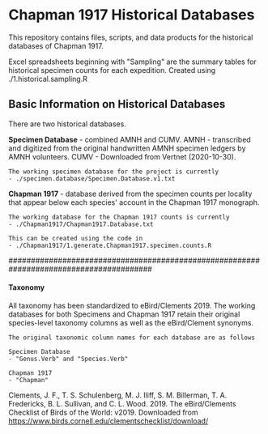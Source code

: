 # Chapman 1917 Historical Databases

This repository contains files, scripts, and data products for the historical databases of Chapman 1917.

Excel spreadsheets beginning with "Sampling" are the summary tables for historical specimen counts for each expedition. 
Created using ./1.historical.sampling.R



## Basic Information on Historical Databases

There are two historical databases.

**Specimen Database** - combined AMNH and CUMV. 
		AMNH - transcribed and digitized from the original handwritten AMNH specimen ledgers by AMNH volunteers. 
		CUMV - Downloaded from Vertnet (2020-10-30).

	The working specimen database for the project is currently 
	- ./specimen.database/Specimen.Database.v1.txt


**Chapman 1917** - database derived from the specimen counts per locality that appear below each species' account in the Chapman 1917 monograph.

	The working database for the Chapman 1917 counts is currently
	- ./Chapman1917/Chapman1917.Database.txt
	
	This can be created using the code in 
	- ./Chapman1917/1.generate.Chapman1917.specimen.counts.R
	


########################################################################################

#### Taxonomy
All taxonomy has been standardized to eBird/Clements 2019. The working databases for both Specimens and Chapman 1917 retain their original species-level taxonomy columns as well as the eBird/Clement synonyms. 

	The original taxonomic column names for each database are as follows

	Specimen Database
	- "Genus.Verb" and "Species.Verb"

	Chapman 1917
	- "Chapman"



Clements, J. F., T. S. Schulenberg, M. J. Iliff, S. M. Billerman, T. A. Fredericks, B. L. Sullivan, and C. L. Wood. 2019. The eBird/Clements Checklist of Birds of the World: v2019. Downloaded from https://www.birds.cornell.edu/clementschecklist/download/ 

	

 
 